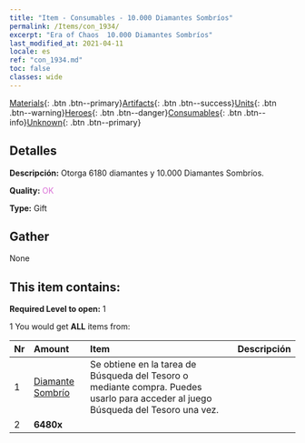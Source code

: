 ```yaml
---
title: "Item - Consumables - 10.000 Diamantes Sombríos"
permalink: /Items/con_1934/
excerpt: "Era of Chaos  10.000 Diamantes Sombríos"
last_modified_at: 2021-04-11
locale: es
ref: "con_1934.md"
toc: false
classes: wide
---
```

 [Materials](/es/Items/){: .btn .btn--primary}[Artifacts](/es/Items/Artifacts/){: .btn .btn--success}[Units](/es/Items/Units/){: .btn .btn--warning}[Heroes](/es/Items/Heroes/){: .btn .btn--danger}[Consumables](/es/Items/Consumables/){: .btn .btn--info}[Unknown](/es/Items/Unknown/){: .btn .btn--primary}

## Detalles
 **Descripción:** Otorga 6180 diamantes y 10.000 Diamantes Sombríos.

 **Quality:** <span style="color: #DA70D6">OK</span>

 **Type:** Gift

## Gather

  None

## This item contains:

 **Required Level to open:** 1

 1 You would get **ALL** items  from:

  | Nr | Amount |     Item    | Descripción |
  |:---|:-------|:------------|:-----------:|
  | 1 | [Diamante Sombrío](/es/Items/con_554/) | Se obtiene en la tarea de Búsqueda del Tesoro o mediante compra. Puedes usarlo para acceder al juego Búsqueda del Tesoro una vez. | 
  | 2 |  **6480x** | <i class="fas fa-gem"/> |  | 
